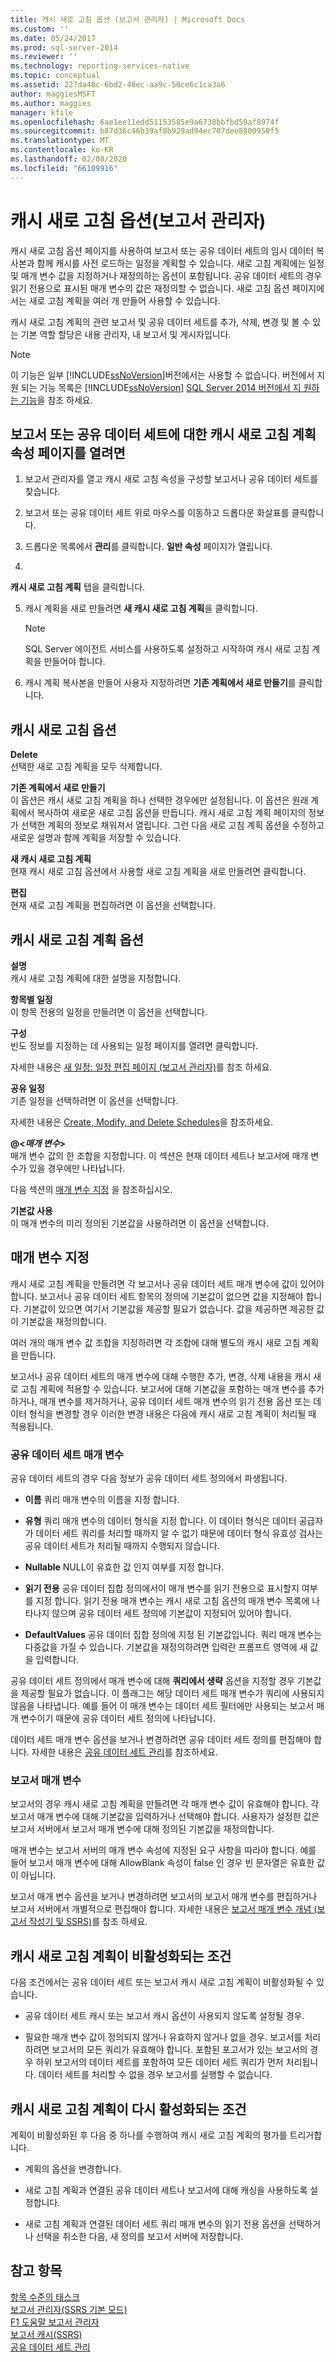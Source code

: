 ```yaml
---
title: 캐시 새로 고침 옵션 (보고서 관리자) | Microsoft Docs
ms.custom: ''
ms.date: 05/24/2017
ms.prod: sql-server-2014
ms.reviewer: ''
ms.technology: reporting-services-native
ms.topic: conceptual
ms.assetid: 227da40c-6bd2-48ec-aa9c-50ce6c1ca3a6
author: maggiesMSFT
ms.author: maggies
manager: kfile
ms.openlocfilehash: 6ae1ee11edd51153585e9a6738bbfbd59af8974f
ms.sourcegitcommit: b87d36c46b39af8b929ad94ec707dee8800950f5
ms.translationtype: MT
ms.contentlocale: ko-KR
ms.lasthandoff: 02/08/2020
ms.locfileid: "66109916"
---
```

# <a name="cache-refresh-options-report-manager"></a>캐시 새로 고침 옵션(보고서 관리자)
  캐시 새로 고침 옵션 페이지를 사용하여 보고서 또는 공유 데이터 세트의 임시 데이터 복사본과 함께 캐시를 사전 로드하는 일정을 계획할 수 있습니다. 새로 고침 계획에는 일정 및 매개 변수 값을 지정하거나 재정의하는 옵션이 포함됩니다. 공유 데이터 세트의 경우 읽기 전용으로 표시된 매개 변수의 값은 재정의할 수 없습니다. 새로 고침 옵션 페이지에서는 새로 고침 계획을 여러 개 만들어 사용할 수 있습니다.  
  
 캐시 새로 고침 계획의 관련 보고서 및 공유 데이터 세트를 추가, 삭제, 변경 및 볼 수 있는 기본 역할 할당은 내용 관리자, 내 보고서 및 게시자입니다.  
  
> [!NOTE]  
>  이 기능은 일부 [!INCLUDE[ssNoVersion](../includes/ssnoversion-md.md)]버전에서는 사용할 수 없습니다. 버전에서 지원 되는 기능 목록은 [!INCLUDE[ssNoVersion](../includes/ssnoversion-md.md)] [SQL Server 2014 버전에서 지 원하는 기능](../../2014/getting-started/features-supported-by-the-editions-of-sql-server-2014.md)을 참조 하세요.  
  
## <a name="to-open-the-cache-refresh-plan-properties-page-for-a-report-or-shared-dataset"></a>보고서 또는 공유 데이터 세트에 대한 캐시 새로 고침 계획 속성 페이지를 열려면  
  
1.  보고서 관리자를 열고 캐시 새로 고침 속성을 구성할 보고서나 공유 데이터 세트를 찾습니다.  
  
2.  보고서 또는 공유 데이터 세트 위로 마우스를 이동하고 드롭다운 화살표를 클릭합니다.  
  
3.  드롭다운 목록에서 **관리**를 클릭합니다. **일반 속성** 페이지가 열립니다.  
  
4.  
  **캐시 새로 고침 계획** 탭을 클릭합니다.  
  
5.  캐시 계획을 새로 만들려면 **새 캐시 새로 고침 계획**을 클릭합니다.  
  
    > [!NOTE]  
    >  SQL Server 에이전트 서비스를 사용하도록 설정하고 시작하여 캐시 새로 고침 계획을 만들어야 합니다.  
  
6.  캐시 계획 복사본을 만들어 사용자 지정하려면 **기존 계획에서 새로 만들기**를 클릭합니다.  
  
## <a name="cache-refresh-options"></a>캐시 새로 고침 옵션  
 **Delete**  
 선택한 새로 고침 계획을 모두 삭제합니다.  
  
 **기존 계획에서 새로 만들기**  
 이 옵션은 캐시 새로 고침 계획을 하나 선택한 경우에만 설정됩니다. 이 옵션은 원래 계획에서 복사하여 새로운 새로 고침 옵션을 만듭니다. 캐시 새로 고침 계획 페이지의 정보가 선택한 계획의 정보로 채워져서 열립니다. 그런 다음 새로 고침 계획 옵션을 수정하고 새로운 설명과 함께 계획을 저장할 수 있습니다.  
  
 **새 캐시 새로 고침 계획**  
 현재 캐시 새로 고침 옵션에서 사용할 새로 고침 계획을 새로 만들려면 클릭합니다.  
  
 **편집**  
 현재 새로 고침 계획을 편집하려면 이 옵션을 선택합니다.  
  
## <a name="cache-refresh-plan-options"></a>캐시 새로 고침 계획 옵션  
 **설명**  
 캐시 새로 고침 계획에 대한 설명을 지정합니다.  
  
 **항목별 일정**  
 이 항목 전용의 일정을 만들려면 이 옵션을 선택합니다.  
  
 **구성**  
 빈도 정보를 지정하는 데 사용되는 일정 페이지를 열려면 클릭합니다.  
  
 자세한 내용은 [새 일정: 일정 편집 페이지 &#40;보고서 관리자&#41;](../../2014/reporting-services/new-schedule-edit-schedule-page-report-manager.md)를 참조 하세요.  
  
 **공유 일정**  
 기존 일정을 선택하려면 이 옵션을 선택합니다.  
  
 자세한 내용은 [Create, Modify, and Delete Schedules](subscriptions/create-modify-and-delete-schedules.md)을 참조하세요.  
  
 **@\<***매개 변수***>**  
 매개 변수 값의 한 조합을 지정합니다. 이 섹션은 현재 데이터 세트나 보고서에 매개 변수가 있을 경우에만 나타납니다.  
  
 다음 섹션의 [매개 변수 지정](#Parameters) 을 참조하십시오.  
  
 **기본값 사용**  
 이 매개 변수의 미리 정의된 기본값을 사용하려면 이 옵션을 선택합니다.  
  
##  <a name="Parameters"></a>매개 변수 지정  
 캐시 새로 고침 계획을 만들려면 각 보고서나 공유 데이터 세트 매개 변수에 값이 있어야 합니다. 보고서나 공유 데이터 세트 항목의 정의에 기본값이 없으면 값을 지정해야 합니다. 기본값이 있으면 여기서 기본값을 제공할 필요가 없습니다. 값을 제공하면 제공한 값이 기본값을 재정의합니다.  
  
 여러 개의 매개 변수 값 조합을 지정하려면 각 조합에 대해 별도의 캐시 새로 고침 계획을 만듭니다.  
  
 보고서나 공유 데이터 세트의 매개 변수에 대해 수행한 추가, 변경, 삭제 내용을 캐시 새로 고침 계획에 적용할 수 있습니다. 보고서에 대해 기본값을 포함하는 매개 변수를 추가하거나, 매개 변수를 제거하거나, 공유 데이터 세트 매개 변수의 읽기 전용 옵션 또는 데이터 형식을 변경할 경우 이러한 변경 내용은 다음에 캐시 새로 고침 계획이 처리될 때 적용됩니다.  
  
### <a name="shared-dataset-parameters"></a>공유 데이터 세트 매개 변수  
 공유 데이터 세트의 경우 다음 정보가 공유 데이터 세트 정의에서 파생됩니다.  
  
-   **이름** 쿼리 매개 변수의 이름을 지정 합니다.  
  
-   **유형** 쿼리 매개 변수의 데이터 형식을 지정 합니다. 이 데이터 형식은 데이터 공급자가 데이터 세트 쿼리를 처리할 때까지 알 수 없기 때문에 데이터 형식 유효성 검사는 공유 데이터 세트가 처리될 때까지 수행되지 않습니다.  
  
-   **Nullable** NULL이 유효한 값 인지 여부를 지정 합니다.  
  
-   **읽기 전용** 공유 데이터 집합 정의에서이 매개 변수를 읽기 전용으로 표시할지 여부를 지정 합니다. 읽기 전용 매개 변수는 캐시 새로 고침 옵션의 매개 변수 목록에 나타나지 않으며 공유 데이터 세트 정의에 기본값이 지정되어 있어야 합니다.  
  
-   **DefaultValues** 공유 데이터 집합 정의에 지정 된 기본값입니다. 쿼리 매개 변수는 다중값을 가질 수 있습니다. 기본값을 재정의하려면 입력란 프롬프트 영역에 새 값을 입력합니다.  
  
 공유 데이터 세트 정의에서 매개 변수에 대해 **쿼리에서 생략** 옵션을 지정할 경우 기본값을 제공할 필요가 없습니다. 이 플래그는 해당 데이터 세트 매개 변수가 쿼리에 사용되지 않음을 나타냅니다. 예를 들어 이 매개 변수는 데이터 세트 필터에만 사용되는 보고서 매개 변수이기 때문에 공유 데이터 세트 정의에 나타납니다.  
  
 데이터 세트 매개 변수 옵션을 보거나 변경하려면 공유 데이터 세트 정의를 편집해야 합니다. 자세한 내용은 [공유 데이터 세트 관리](report-data/manage-shared-datasets.md)를 참조하세요.  
  
### <a name="report-parameters"></a>보고서 매개 변수  
 보고서의 경우 캐시 새로 고침 계획을 만들려면 각 매개 변수 값이 유효해야 합니다. 각 보고서 매개 변수에 대해 기본값을 입력하거나 선택해야 합니다. 사용자가 설정한 값은 보고서 서버에서 보고서 매개 변수에 대해 정의된 기본값을 재정의합니다.  
  
 매개 변수는 보고서 서버의 매개 변수 속성에 지정된 요구 사항을 따라야 합니다. 예를 들어 보고서 매개 변수에 대해 AllowBlank 속성이 false 인 경우 빈 문자열은 유효한 값이 아닙니다.  
  
 보고서 매개 변수 옵션을 보거나 변경하려면 보고서의 보고서 매개 변수를 편집하거나 보고서 서버에서 개별적으로 편집해야 합니다. 자세한 내용은 [보고서 매개 변수 개념 &#40;보고서 작성기 및 SSRS&#41;](report-design/report-parameters-concepts-report-builder-and-ssrs.md)를 참조 하세요.  
  
## <a name="conditions-that-cause-a-cache-refresh-plan-to-be-inactive"></a>캐시 새로 고침 계획이 비활성화되는 조건  
 다음 조건에서는 공유 데이터 세트 또는 보고서 캐시 새로 고침 계획이 비활성화될 수 있습니다.  
  
-   공유 데이터 세트 캐시 또는 보고서 캐시 옵션이 사용되지 않도록 설정될 경우.  
  
-   필요한 매개 변수 값이 정의되지 않거나 유효하지 않거나 없을 경우. 보고서를 처리하려면 보고서의 모든 쿼리가 유효해야 합니다. 포함된 포고서가 있는 보고서의 경우 하위 보고서의 데이터 세트를 포함하여 모든 데이터 세트 쿼리가 먼저 처리됩니다. 데이터 세트를 처리할 수 없을 경우 보고서를 실행할 수 없습니다.  
  
## <a name="conditions-that-cause-a-cache-refresh-plan-to-be-reactivated"></a>캐시 새로 고침 계획이 다시 활성화되는 조건  
 계획이 비활성화된 후 다음 중 하나를 수행하여 캐시 새로 고침 계획의 평가를 트리거합니다.  
  
-   계획의 옵션을 변경합니다.  
  
-   새로 고침 계획과 연결된 공유 데이터 세트나 보고서에 대해 캐싱을 사용하도록 설정합니다.  
  
-   새로 고침 계획과 연결된 데이터 세트 쿼리 매개 변수의 읽기 전용 옵션을 선택하거나 선택을 취소한 다음, 새 정의를 보고서 서버에 저장합니다.  
  
## <a name="see-also"></a>참고 항목  
 [항목 수준의 태스크](security/tasks-and-permissions-item-level-tasks.md)   
 [보고서 관리자&#40;SSRS 기본 모드&#41;](../../2014/reporting-services/report-manager-ssrs-native-mode.md)   
 [F1 도움말 보고서 관리자](../../2014/reporting-services/report-manager-f1-help.md)   
 [보고서 캐시&#40;SSRS&#41;](report-server/caching-reports-ssrs.md)   
 [공유 데이터 세트 관리](report-data/manage-shared-datasets.md)  
  
  
